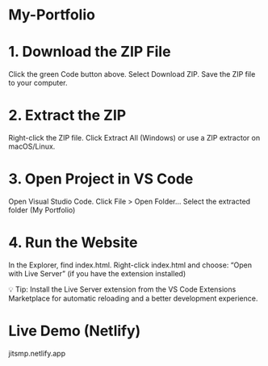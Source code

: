 # My-Portfolio

# 1. Download the ZIP File
Click the green Code button above.
Select Download ZIP.
Save the ZIP file to your computer.

# 2. Extract the ZIP
Right-click the ZIP file.
Click Extract All (Windows) or use a ZIP extractor on macOS/Linux.

# 3. Open Project in VS Code
Open Visual Studio Code.
Click File > Open Folder...
Select the extracted folder (My Portfolio)

# 4. Run the Website
In the Explorer, find index.html.
Right-click index.html and choose: “Open with Live Server” (if you have the extension installed)

💡 Tip: Install the Live Server extension from the VS Code Extensions Marketplace for automatic reloading and a better development experience.

# Live Demo (Netlify)
jitsmp.netlify.app
